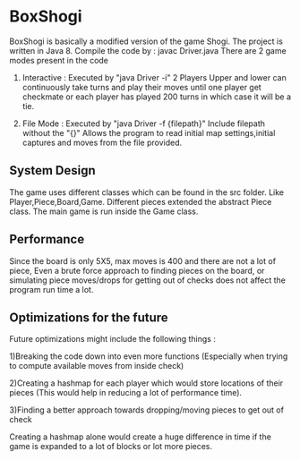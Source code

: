 # BoxShogi
BoxShogi is basically a modified version of the game Shogi.
The project is written in Java 8. 
Compile the code by : javac Driver.java
There are 2 game modes present in the code
1) Interactive : 
Executed by "java Driver -i"
2 Players Upper and lower can continuously take turns and play their moves until one player
get checkmate or each player has played 200 turns in which case it will be a tie.

2) File Mode :
Executed by "java Driver -f {filepath}"
Include filepath without the "{}"
Allows the program to read initial map settings,initial captures and moves from
the file provided.

## System Design

The game uses different classes which can be found in the src folder.
Like Player,Piece,Board,Game.
Different pieces extended the abstract Piece class.
The main game is run inside the Game class.

## Performance

Since the board is only 5X5, max moves is 400 and there are not a lot of piece,
Even a brute force approach to finding pieces on the board, or simulating piece moves/drops
for getting out of checks does not affect the program run time a lot.

## Optimizations for the future

Future optimizations might include the following things :

1)Breaking the code down into even more functions (Especially when trying to compute available moves from inside check)

2)Creating a hashmap for each player which would store locations of their pieces (This would help in reducing a lot of performance time).

3)Finding a better approach towards dropping/moving pieces to get out of check

Creating a hashmap alone would create a huge difference in time if the game is expanded to
a lot of blocks or lot more pieces.
 

